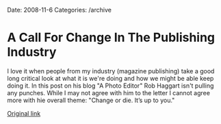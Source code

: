 Date: 2008-11-6
Categories: /archive

# A Call For Change In The Publishing Industry

I love it when people from my industry (magazine publishing) take a good long critical look at what it is we're doing and how we might be able keep doing it.  In this post on his blog "A Photo Editor" Rob Haggart isn't pulling any punches.  While I may not agree with him to the letter I cannot agree more with hie overall theme: "Change or die. It’s up to you."

<a href="http://www.aphotoeditor.com/2008/11/06/a-call-for-change-in-the-publishing-industry/">Original link</a>
